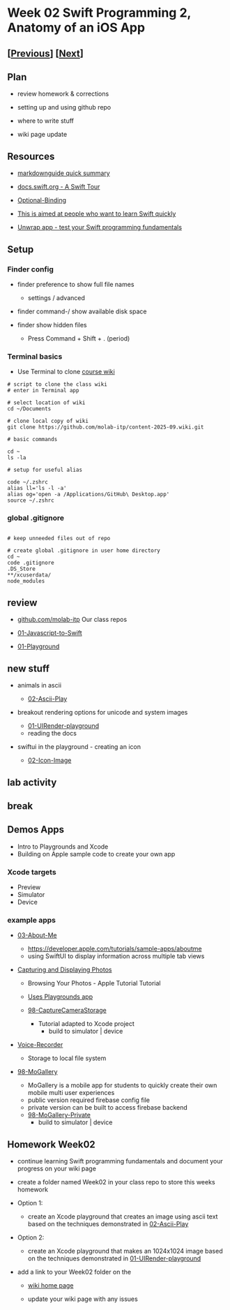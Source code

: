 # Week 02 Swift Programming 2, Anatomy of an iOS App

## [[Previous](./01_intro.md)] [[Next](./03_swiftui.md)]

## Plan

- review homework & corrections

- setting up and using github repo

- where to write stuff

- wiki page update

## Resources

- [markdownguide quick summary](https://www.markdownguide.org/cheat-sheet/)

- [docs.swift.org - A Swift Tour](https://docs.swift.org/swift-book/documentation/the-swift-programming-language/guidedtour/)
- [Optional-Binding](https://docs.swift.org/swift-book/documentation/the-swift-programming-language/thebasics#Optional-Binding)

- [This is aimed at people who want to learn Swift quickly](https://www.hackingwithswift.com/sixty)

- [Unwrap app - test your Swift programming fundamentals](https://apps.apple.com/us/app/unwrap/id1440611372)

## Setup

### Finder config

- finder preference to show full file names

  - settings / advanced

- finder command-/ show available disk space

- finder show hidden files
  - Press Command + Shift + . (period)

### Terminal basics

- Use Terminal to clone [course wiki](https://github.com/molab-itp/content-2025-09/wiki)

```
# script to clone the class wiki
# enter in Terminal app

# select location of wiki
cd ~/Documents

# clone local copy of wiki
git clone https://github.com/molab-itp/content-2025-09.wiki.git

# basic commands

cd ~
ls -la

# setup for useful alias

code ~/.zshrc
alias ll='ls -l -a'
alias og='open -a /Applications/GitHub\ Desktop.app'
source ~/.zshrc

```

### global .gitignore

```

# keep unneeded files out of repo

# create global .gitignore in user home directory
cd ~
code .gitignore
.DS_Store
**/xcuserdata/
node_modules

```

## review

- [github.com/molab-itp](https://github.com/molab-itp) Our class repos

- [01-Javascript-to-Swift](https://github.com/molab-itp/01-Javascript-to-Swift)

- [01-Playground](https://github.com/molab-itp/01-Playground)

## new stuff

- animals in ascii

  - [02-Ascii-Play](https://github.com/molab-itp/02-Ascii-Play)

- breakout rendering options for unicode and system images

  - [01-UIRender-playground](https://github.com/molab-itp/01-UIRender-playground)
  - reading the docs

- swiftui in the playground - creating an icon

  - [02-Icon-Image](https://github.com/molab-itp/02-Icon-Image)

## lab activity

## break

## Demos Apps

- Intro to Playgrounds and Xcode
- Building on Apple sample code to create your own app

### Xcode targets

- Preview
- Simulator
- Device

### example apps

- [03-About-Me](https://github.com/molab-itp/03-About-Me)

  - https://developer.apple.com/tutorials/sample-apps/aboutme
  - using SwiftUI to display information across multiple tab views

- [Capturing and Displaying Photos](https://developer.apple.com/tutorials/sample-apps/capturingphotos-browsephotos)

  - Browsing Your Photos - Apple Tutorial Tutorial
  - [Uses Playgrounds app](https://apps.apple.com/us/app/swift-playgrounds/id1496833156?mt=12)

  - [98-CaptureCameraStorage](https://github.com/molab-itp/98-CaptureCameraStorage)

    - Tutorial adapted to Xcode project
      - build to simulator | device

- [Voice-Recorder](https://github.com/molab-itp/06-Voice-Recorder)

  - Storage to local file system

- [98-MoGallery](https://github.com/molab-itp/98-MoGallery)

  - MoGallery is a mobile app for students to quickly create their own mobile multi user experiences
  - public version required firebase config file
  - private version can be built to access firebase backend
  - [98-MoGallery-Private](https://github.com/molab-itp/98-MoGallery-Private)
    - build to simulator | device

## Homework Week02

- continue learning Swift programming fundamentals and document your progress on your wiki page

- create a folder named Week02 in your class repo to store this weeks homework

- Option 1:

  - create an Xcode playground that creates an image using ascii text based on the techniques demonstrated in
    [02-Ascii-Play](https://github.com/molab-itp/02-Ascii-Play)

- Option 2:

  - create an Xcode playground that makes an 1024x1024 image based on the techniques demonstrated in
    [01-UIRender-playground](https://github.com/molab-itp/01-UIRender-playground)

- add a link to your Week02 folder on the

  - [wiki home page](https://github.com/molab-itp/content-2025-09/wiki#week-02-homework)

  - update your wiki page with any issues
